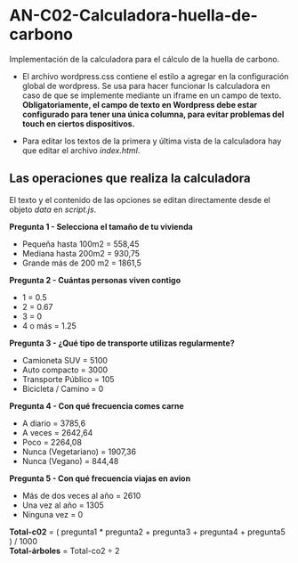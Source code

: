 # AN-C02-Calculadora-huella-de-carbono

Implementación de la calculadora para el cálculo de la huella de carbono.

* El archivo wordpress.css contiene el estilo a agregar en la configuración global de wordpress. Se usa para hacer funcionar ls calculadora en caso de que se implemente mediante un iframe en un campo de texto. **Obligatoriamente, el campo de texto en Wordpress debe estar configurado para tener una única columna, para evitar problemas del touch en ciertos dispositivos.**

* Para editar los textos de la primera y última vista de la calculadora hay que editar el archivo *index.html*.

## Las operaciones que realiza la calculadora

El texto y el contenido de las opciones se editan directamente desde el objeto *data* en *script.js*.
 
**Pregunta 1 - Selecciona el tamaño de tu vivienda**
 * Pequeña hasta 100m2 = 558,45
 * Mediana hasta 200m2 = 930,75
 * Grande más de 200 m2 = 1861,5

**Pregunta 2 - Cuántas personas viven contigo**
 * 1 = 0.5
 * 2 = 0.67
 * 3 = 0
 * 4 o más = 1.25

**Pregunta 3 - ¿Qué tipo de transporte utilizas regularmente?**
 * Camioneta SUV = 5100
 * Auto compacto = 3000
 * Transporte Público = 105
 * Bicicleta / Camino = 0

**Pregunta 4 - Con qué frecuencia comes carne**
 * A diario = 3785,6
 * A veces = 2642,64
 * Poco = 2264,08
 * Nunca (Vegetariano) = 1907,36
 * Nunca (Vegano) = 844,48

**Pregunta 5 - Con qué frecuencia viajas en avion**
 * Más de dos veces al año = 2610
 * Una vez al año = 1305
 * Ninguna vez = 0
 
 **Total-c02** = ( pregunta1 * pregunta2 + pregunta3 + pregunta4 + pregunta5 ) / 1000  
 **Total-árboles** = Total-co2 ÷ 2
